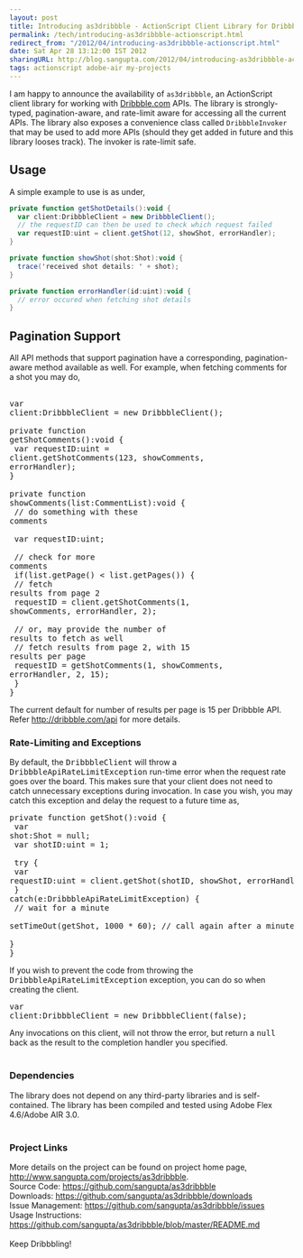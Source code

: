 ```yaml
---
layout: post
title: Introducing as3dribbble - ActionScript Client Library for Dribbble.com
permalink: /tech/introducing-as3dribbble-actionscript.html
redirect_from: "/2012/04/introducing-as3dribbble-actionscript.html"
date: Sat Apr 28 13:12:00 IST 2012
sharingURL: http://blog.sangupta.com/2012/04/introducing-as3dribbble-actionscript.html
tags: actionscript adobe-air my-projects
---
```


I am happy to announce the availability of `as3dribbble`, an ActionScript client
library for working with <a href="http://dribbble.com/">Dribbble.com</a> APIs. The
library is strongly-typed, pagination-aware, and rate-limit aware for accessing all
the current APIs. The library also exposes a convenience class called `DribbbleInvoker`
that may be used to add more APIs (should they get added in future and this library
looses track). The invoker is rate-limit safe.
<!-- break here -->

## Usage

A simple example to use is as under,

```actionscript
private function getShotDetails():void {
  var client:DribbbleClient = new DribbbleClient();
  // the requestID can then be used to check which request failed
  var requestID:uint = client.getShot(12, showShot, errorHandler);
}

private function showShot(shot:Shot):void {
  trace('received shot details: ' + shot);
}

private function errorHandler(id:uint):void {
  // error occured when fetching shot details
}
```

## Pagination Support

All API methods that support pagination have a corresponding, pagination-aware method
available as well. For example, when fetching comments for a shot you may do,
    <br>
    <br>
    <pre class="brush: as3">var client:DribbbleClient = new DribbbleClient();<br><br>private function getShotComments():void {<br>    var requestID:uint = client.getShotComments(123, showComments, errorHandler);<br>}<br><br>private function showComments(list:CommentList):void {<br>    // do something with these comments<br><br>    var requestID:uint;<br><br>    // check for more comments<br>    if(list.getPage() &lt; list.getPages()) {<br>        // fetch results from page 2<br>        requestID = client.getShotComments(1, showComments, errorHandler, 2);<br><br>        // or, may provide the number of results to fetch as well<br>        // fetch results from page 2, with 15 results per page<br>        requestID = getShotComments(1, showComments, errorHandler, 2, 15);<br>    }<br>}<br></pre>The current default for number of results per page is 15 per Dribbble API. Refer
    <a href="http://dribbble.com/api">http://dribbble.com/api</a> for more details.
    <br>
    <h3>Rate-Limiting and Exceptions</h3>By default, the
    <tt>DribbbleClient</tt> will throw a
    <tt>DribbbleApiRateLimitException</tt> run-time error when the request rate goes over the board. This makes sure that your client does not need to catch unnecessary exceptions during invocation. In case you wish, you may catch this exception and delay the request to a future time as,
    <br>
    <pre class="brush: as3">private function getShot():void {<br>    var shot:Shot = null;<br>    var shotID:uint = 1;<br><br>    try {<br>        var requestID:uint = client.getShot(shotID, showShot, errorHandler);<br>    } catch(e:DribbbleApiRateLimitException) {<br>        // wait for a minute<br>        setTimeOut(getShot, 1000 * 60); // call again after a minute<br>    }<br>}<br></pre>If you wish to prevent the code from throwing the
    <tt>DribbbleApiRateLimitException</tt> exception, you can do so when creating the client.
    <br>
    <pre class="brush: as3">var client:DribbbleClient = new DribbbleClient(false);<br></pre>Any invocations on this client, will not throw the error, but return a
    <tt>null</tt> back as the result to the completion handler you specified.
    <br>
    <br>
    <h3>Dependencies</h3>The library does not depend on any third-party libraries and is self-contained. The library has been compiled and tested using Adobe Flex 4.6/Adobe AIR 3.0.
    <br>
    <br>
    <h3>Project Links</h3>More details on the project can be found on project home page,
    <a href="http://www.sangupta.com/projects/as3dribbble">http://www.sangupta.com/projects/as3dribbble</a>.
    <br>Source Code:
    <a href="https://github.com/sangupta/as3dribbble">https://github.com/sangupta/as3dribbble</a>
    <br>Downloads:
    <a href="https://github.com/sangupta/as3dribbble/downloads">https://github.com/sangupta/as3dribbble/downloads</a>
    <br>Issue Management:
    <a href="https://github.com/sangupta/as3dribbble/issues">https://github.com/sangupta/as3dribbble/issues</a>
    <br>Usage Instructions:
    <a href="https://github.com/sangupta/as3dribbble/blob/master/README.md">https://github.com/sangupta/as3dribbble/blob/master/README.md</a>
    <br>
    <br>Keep Dribbbling!
